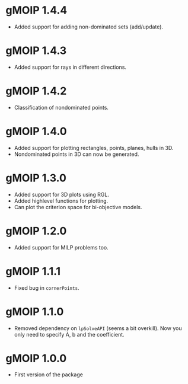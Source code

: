 # gMOIP 1.4.4

* Added support for adding non-dominated sets (add/update). 

# gMOIP 1.4.3

* Added support for rays in different directions.

# gMOIP 1.4.2

* Classification of nondominated points.

# gMOIP 1.4.0

* Added support for plotting rectangles, points, planes, hulls in 3D. 
* Nondominated points in 3D can now be generated.

# gMOIP 1.3.0

* Added support for 3D plots using RGL.
* Added highlevel functions for plotting.
* Can plot the criterion space for bi-objective models.

# gMOIP 1.2.0

* Added support for MILP problems too. 

# gMOIP 1.1.1

* Fixed bug in `cornerPoints`.

# gMOIP 1.1.0

* Removed dependency on `lpSolveAPI` (seems a bit overkill). Now you only need to specify A, b and 
  the coefficient.

# gMOIP 1.0.0

* First version of the package